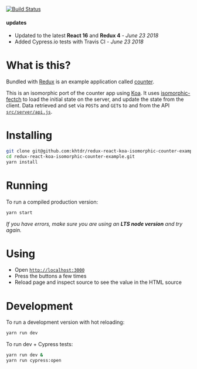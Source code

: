[![Build Status](https://travis-ci.org/khtdr/redux-react-koa-isomorphic-counter-example.svg?branch=master)](https://travis-ci.org/khtdr/redux-react-koa-isomorphic-counter-example)

#### updates
  - Updated to the latest __React 16__ and __Redux 4__ - _June 23 2018_
  - Added Cypress.io tests with Travis CI - _June 23 2018_


What is this?
=============

Bundled with [Redux](https://redux.js.org/) is an example
application called
[counter](https://github.com/reduxjs/redux/tree/master/examples/counter).

This is an isomorphic port of the counter app using [Koa](http://koajs.com/).  It uses [isomorphic-fectch](https://github.com/matthew-andrews/isomorphic-fetch) to load the initial state on the server, and update the state from the client. Data retrieved and set via `POST`s and `GET`s to and from the API  <code>[src/server/api.js](https://github.com/khtdr/redux-react-koa-isomorphic-counter-example/blob/master/src/server/api.js)</code>.


Installing
==========

```bash
git clone git@github.com:khtdr/redux-react-koa-isomorphic-counter-example.git
cd redux-react-koa-isomorphic-counter-example.git
yarn install
```

Running
=======

To run a compiled production version:
```bash
yarn start
```

_If you have errors, make sure you are using an __LTS node version__ and try again._

Using
=====

  - Open <code>[http://localhost:3000](http://localhost:3000)</code>
  - Press the buttons a few times
  - Reload page and inspect source to see the value in the HTML source

Development
===========

To run a development version with hot reloading:
```bash
yarn run dev
```

To run dev + Cypress tests:
```bash
yarn run dev &
yarn run cypress:open
```

